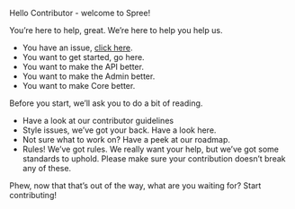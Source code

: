Hello Contributor - welcome to Spree!

You’re here to help, great. We’re here to help you help us.

* You have an issue, [click here](https://github.com/spree/spree/issues).
* You want to get started, go here.
* You want to make the API better.
* You want to make the Admin better.
* You want to make Core better.

Before you start, we’ll ask you to do a bit of reading.

* Have a look at our contributor guidelines
* Style issues, we’ve got your back. Have a look here.
* Not sure what to work on? Have a peek at our roadmap.
* Rules! We’ve got rules. We really want your help, but we’ve got some standards to uphold. Please make sure your contribution doesn’t break any of these.

Phew, now that that’s out of the way, what are you waiting for? Start contributing!
